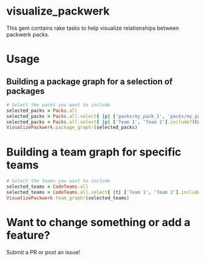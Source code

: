 # visualize_packwerk

This gem contains rake tasks to help visualize relationships between packwerk packs.

# Usage
## Building a package graph for a selection of packages
```ruby
# Select the packs you want to include
selected_packs = Packs.all
selected_packs = Packs.all.select{ |p| ['packs/my_pack_1', 'packs/my_pack_2'].include?(p.name) }
selected_packs = Packs.all.select{ |p| ['Team 1', 'Team 2'].include?(CodeOwnership.for_package(p)&.name) }
VisualizePackwerk.package_graph!(selected_packs)
```

# Building a team graph for specific teams
```ruby
# Select the teams you want to include
selected_teams = CodeTeams.all
selected_teams = CodeTeams.all.select{ |t| ['Team 1', 'Team 2'].include?(t.name) }
VisualizePackwerk.team_graph!(selected_teams)
```

# Want to change something or add a feature?
Submit a PR or post an issue!
